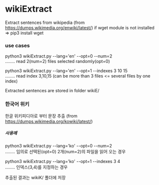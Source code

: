 # wikiExtract

Extract sentences from wikipedia (from https://dumps.wikimedia.org/enwiki/latest/)
if wget module is not installed => pip3 install wget

### use cases
  python3 wikiExtract.py --lang='en' --opt=0 --num=2     
  ........ read 2(num=2) files selected randomly(opt=0) 

  python3 wikiExtract.py --lang='en' --opt=1 --indexes 3 10 15     
  ........ read index 3,10,15 (can be more than 3 files <= several files by one index) 

  Extracted sentences are stored in folder wikiE/


### 한국어 위키
한글 위키피디아로 부터 문장 추출 (from https://dumps.wikimedia.org/kowiki/latest/)

##### 사용례
  python3 wikiExtract.py --lang='ko' --opt=0 --num=2   
  ........ 임의로 선택된(opt=0) 2개(num=2)의 파일을 읽어 오는 경우  

  python3 wikiExtract.py --lang='ko' --opt=1 --indexes 3 4  
  ........ 인덱스(3,4)를 지정하는 경우
 
  추출된 결과는 wikiK/ 폴더에 저장
